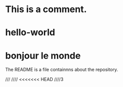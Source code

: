 # This is a comment. 
# hello-world
# bonjour le monde 
The README is a file containnns about the repository.

///
////
<<<<<<< HEAD
////3

